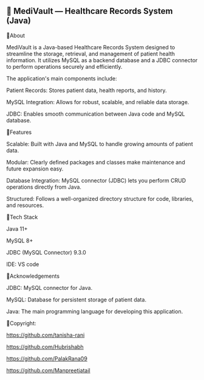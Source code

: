 ## 🏥 MediVault — Healthcare Records System (Java)

🔹About

MediVault is a Java-based Healthcare Records System designed to streamline the storage, retrieval, and management of patient health information. It utilizes MySQL as a backend database and a JDBC connector to perform operations securely and efficiently.

The application's main components include:

Patient Records: Stores patient data, health reports, and history.

MySQL Integration: Allows for robust, scalable, and reliable data storage.

JDBC: Enables smooth communication between Java code and MySQL database.

🔹Features

Scalable: Built with Java and MySQL to handle growing amounts of patient data.

Modular: Clearly defined packages and classes make maintenance and future expansion easy.

Database Integration: MySQL connector (JDBC) lets you perform CRUD operations directly from Java.

Structured: Follows a well-organized directory structure for code, libraries, and resources.

🔹Tech Stack

Java 11+

MySQL 8+

JDBC (MySQL Connector) 9.3.0

IDE: VS code

🔹Acknowledgements

JDBC: MySQL connector for Java.

MySQL: Database for persistent storage of patient data.

Java: The main programming language for developing this application.

🔹Copyright:

https://github.com/tanisha-rani

https://github.com/Hubrishabh

https://github.com/PalakRana09

https://github.com/Manpreetjatail
